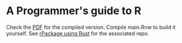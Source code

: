 # A Programmer's guide to R

Check the [PDF]([url](https://github.com/S3r4f1n/programmers_guide_to_R/blob/main/programmers_guide_to_R.pdf)) for the compiled version. Compile main.Rnw to build it yourself. See [rPackage using Rust](https://github.com/S3r4f1n/rpackageUsingRust) for the associated repo.
